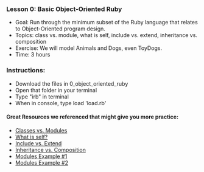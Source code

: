 ### Lesson 0: Basic Object-Oriented Ruby

- Goal: Run through the minimum subset of the Ruby language that relates to Object-Oriented program design.
- Topics: class vs. module, what is self, include vs. extend, inheritance vs. composition
- Exercise: We will model Animals and Dogs, even ToyDogs.
- Time: 3 hours

### Instructions:
- Download the files in 0_object_oriented_ruby
- Open that folder in your terminal
- Type "irb" in terminal
- When in console, type load 'load.rb'

#### Great Resources we referenced that might give you more practice:
- [Classes vs. Modules](http://learnrubythehardway.org/book/ex40.html)
- [What is self?](http://www.railstips.org/blog/archives/2009/05/11/class-and-instance-methods-in-ruby/)
- [Include vs. Extend](http://www.railstips.org/blog/archives/2009/05/15/include-vs-extend-in-ruby/)
- [Inheritance vs. Composition](http://learnrubythehardway.org/book/ex44.html)
- [Modules Example #1](http://www.rubyfleebie.com/an-introduction-to-modules-part-1/)
- [Modules Example #2](http://www.rubyfleebie.com/an-introduction-to-modules-part-2/)
